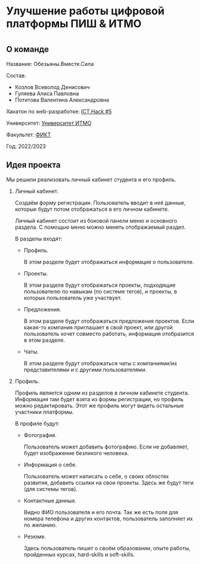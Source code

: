 <h1>Улучшение работы цифровой платформы ПИШ & ИТМО<h1>

<h2>О команде</h2>
<p>Название: Обезьяны.Вместе.Сила</p>
<p>Состав:</p>
<ul>
    <li>Козлов Всеволод Денисович</li>
    <li>Гуляева Алиса Павловна</li>
    <li>Потитова Валентина Александровна</li>
</ul>
<p>Хакатон по web-разработке: <a href="https://vk.com/icthack">ICT.Hack #5</a></p> 

<p>Университет: <a href="https://itmo.ru/ru/">Университет ИТМО</a></p>

<p>Факультет: <a href="https://fict.itmo.ru">ФИКТ</a></p>

<p>Год: 2022/2023</p>

<h2>Идея проекта</h2>
<p>Мы решили реализовать личный кабинет студента и его профиль.</p>
<ol>
    <li>
        <p>Личный кабинет.<p>
        <p>Создаём форму регистрации. Пользователь вводит в неё данные, которые будут потом отображаться в его личном кабинете.</p>
        <p>Личный кабинет состоит из боковой панели меню и основного раздела. С помощью меню можно менять отображаемый раздел.</p>
        <p>В разделы входят:</p>
        <ul>
            <li><p>Профиль.</p><p>В этом разделе будет отображаться информация о пользователе.</p></li>
            <li><p>Проекты.</p><p>В этом разделе будут отображаться проекты, подходящие пользователю по навыкам (по системе тегов), и проекты, в которых пользователь уже участвует.</p></li>
            <li><p>Предложения.</p><p>В этом разделе будут отображаться предложения проектов. Если какая-то компания приглашает в свой проект, или другой пользователь хочет совместо работать, информация отобразится в этом разделе.</p></li>
            <li><p>Чаты.</p><p>В этом разделе будут отображаться чаты с компаниями/их представителями и с другими пользователями.</p></li>
        </ul>
    </li>
    <li>
        <p>Профиль.<p>
        <p>Профиль является одним из разделов в личном кабинете студента. Информация там будет взята из формы регистрации, но профиль можно редактировать. Этот же профиль могут видеть остальные участники платформы.</p>
        <p>В профиле будут:</p>
        <ul>
            <li><p>Фотография.</p><p>Пользователь может добавить фотографию. Если не добавляет, будет изображение безликого человека.</p></li>
            <li><p>Информация о себе.</p><p>Пользователь может написать о себе, о своих облостях развития, добавить ссылки на свои проекты. Здесь же будут теги (для системы тегов).</p></li>
            <li><p>Контактные данные.</p><p>Видно ФИО пользователя и его почта. Так же есть поля для номера телефона и других контактов, пользователь заполняет их по желанию.</p></li>
            <li><p>Резюме.</p><p>Здесь пользователь пишет о своём образовании, опыте работы, пройденных курсах, hard-skills и soft-skills.</p></li>
        </ul>
    </li>
</ol>
